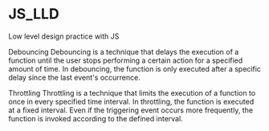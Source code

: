 # JS_LLD
Low level design practice with JS

Debouncing
Debouncing is a technique that delays the execution of a function until the user stops performing a certain action for a specified amount of time.
In debouncing, the function is only executed after a specific delay since the last event's occurrence.

Throttling
Throttling is a technique that limits the execution of a function to once in every specified time interval. 
In throttling, the function is executed at a fixed interval. Even if the triggering event occurs more frequently, the function is invoked according to the defined interval.
